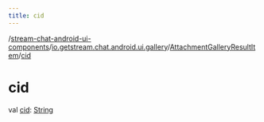 ```yaml
---
title: cid
---
```

/[stream-chat-android-ui-components](../../index.md)/[io.getstream.chat.android.ui.gallery](../index.md)/[AttachmentGalleryResultItem](index.md)/[cid](cid.md)  
  
  
  
# cid  
val [cid](cid.md): [String](https://kotlinlang.org/api/latest/jvm/stdlib/kotlin/-string/index.html)

